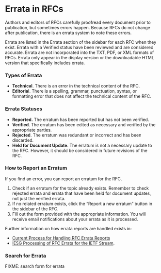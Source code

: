 # Errata in RFCs

Authors and editors of RFCs carefully proofread every document prior to publication, but sometimes errors happen. Because RFCs do not change after publication, there is an errata system to note these errors.

Errata are listed in the Errata section of the sidebar for each RFC when they exist. Errata with a Verified status have been reviewed and are considered accurate. Errata are not incorporated into the TXT, PDF, or XML formats of RFCs. Errata only appear in the display version or the downloadable HTML version that specifically includes errata.

### Types of Errata

- **Technical**. There is an error in the technical content of the RFC.
- **Editorial**. There is a spelling, grammar, punctuation, syntax, or formatting error that does not affect the technical content of the RFC.

### Errata Statuses

- **Reported.** The erratum has been reported but has not been verified.
- **Verified**. The erratum has been edited as necessary and verified by the appropriate parties.
- **Rejected**. The erratum was redundant or incorrect and has been discarded.
- **Held for Document Update**. The erratum is not a necessary update to the RFC. However, it should be considered in future revisions of the RFC.

### How to Report an Erratum

If you find an error, you can report an erratum for the RFC.

1. Check if an erratum for the topic already exists. Remember to check rejected errata and errata that have been held for document updates, not just the verified errata.
2. If no related erratum exists, click the “Report a new erratum” button in the sidebar of the RFC.
3. Fill out the form provided with the appropriate information. You will receive email notifications about your errata as it is processed.

Further information on how errata reports are handled exists in:

- [Current Process for Handling RFC Errata Reports](https://datatracker.ietf.org/doc/draft-rpc-errata-process/)
- [IESG Processing of RFC Errata for the IETF Stream](https://datatracker.ietf.org/doc/statement-iesg-iesg-processing-of-rfc-errata-for-the-ietf-stream-20210507/).

### Search for Errata

FIXME: search form for errata

